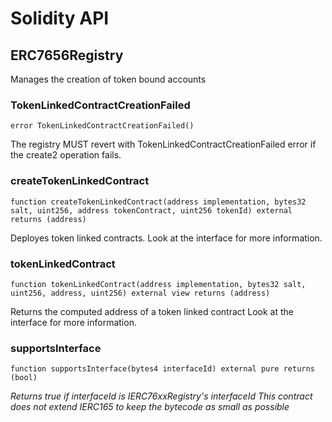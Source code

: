 # Solidity API

## ERC7656Registry

Manages the creation of token bound accounts

### TokenLinkedContractCreationFailed

```solidity
error TokenLinkedContractCreationFailed()
```

The registry MUST revert with TokenLinkedContractCreationFailed error if the create2 operation fails.

### createTokenLinkedContract

```solidity
function createTokenLinkedContract(address implementation, bytes32 salt, uint256, address tokenContract, uint256 tokenId) external returns (address)
```

Deployes token linked contracts.
Look at the interface for more information.

### tokenLinkedContract

```solidity
function tokenLinkedContract(address implementation, bytes32 salt, uint256, address, uint256) external view returns (address)
```

Returns the computed address of a token linked contract
Look at the interface for more information.

### supportsInterface

```solidity
function supportsInterface(bytes4 interfaceId) external pure returns (bool)
```

_Returns true if interfaceId is IERC76xxRegistry's interfaceId
This contract does not extend IERC165 to keep the bytecode as small as possible_


